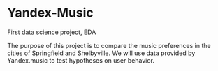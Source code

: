 # Yandex-Music
First data science project, EDA

The purpose of this project is to compare the music preferences in the cities of Springfield and Shelbyville. We will use data provided by Yandex.music to test hypotheses on user behavior. 
